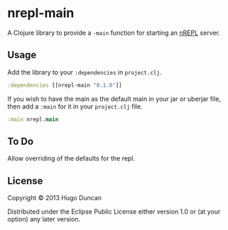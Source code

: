 # nrepl-main

A Clojure library to provide a `-main` function for starting an [nREPL][nrepl] server.

## Usage

Add the library to your `:dependencies` in `project.clj`.

```clj
:dependencies [[nrepl-main "0.1.0"]]
```

If you wish to have the main as the default main in your jar or uberjar file, then
add a `:main` for it in your `project.clj` file.

```clj
:main nrepl.main
```

## To Do

Allow overriding of the defaults for the repl.

## License

Copyright © 2013 Hugo Duncan

Distributed under the Eclipse Public License either version 1.0 or (at
your option) any later version.

[nrepl]: https://github.com/clojure/tools.nrepl "nREPL"
